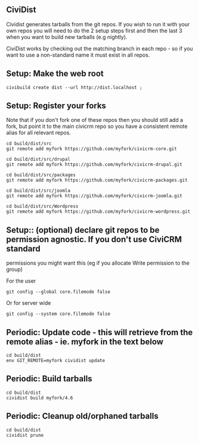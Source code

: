 ## CiviDist
Cividist generates tarballs from the git repos. If you wish to run it with your own repos you will need to do the 2
setup steps first and then the last 3 when you want to build new tarballs (e.g nightly).

CiviDist works by checking out the matching branch in each repo - so if you want to use a non-standard name it must 
exist in all repos.

## Setup: Make the web root
```
civibuild create dist --url http://dist.localhost ; 
```

## Setup: Register your forks
 Note that if you don't fork one of these repos then you should still add a fork,
 but point it to the main civicrm repo so you have a consistent remote alias for all relevant repos.

```
cd build/dist/src
git remote add myfork https://github.com/myfork/civicrm-core.git

cd build/dist/src/drupal
git remote add myfork https://github.com/myfork/civicrm-drupal.git

cd build/dist/src/packages
git remote add myfork https://github.com/myfork/civicrm-packages.git

cd build/dist/src/joomla
git remote add myfork https://github.com/myfork/civicrm-joomla.git

cd build/dist/src/Wordpress
git remote add myfork https://github.com/myfork/civicrm-wordpress.git
```

## Setup:: (optional) declare git repos to be permission agnostic. If you don't use CiviCRM standard
permissions you might want this (eg if you allocate Write permission to the group)

For the user
```
git config --global core.filemode false
```
Or for server wide
```
git config --system core.filemode false
```

## Periodic: Update code - this will retrieve from the remote alias - ie. myfork in the text below
```
cd build/dist
env GIT_REMOTE=myfork cividist update 
```

## Periodic: Build tarballs
```
cd build/dist
cividist build myfork/4.6
```

## Periodic: Cleanup old/orphaned tarballs
```
cd build/dist
cividist prune
```
